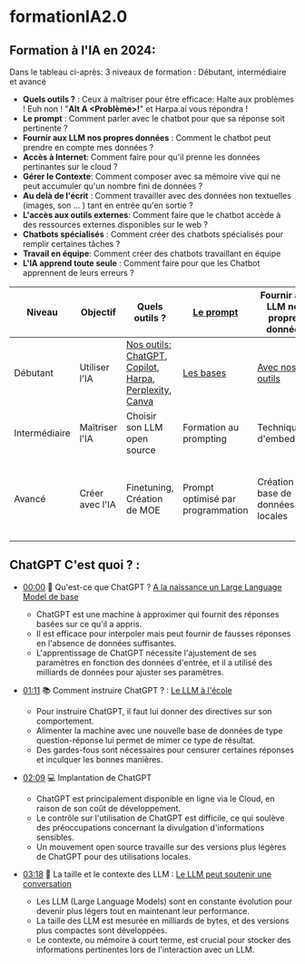 # formationIA2.0

## Formation à l'IA en 2024: 

Dans le tableau ci-après: 3 niveaux de formation : Débutant, intermédiaire et avancé
- **Quels outils ?** : Ceux à maîtriser pour être efficace:  Halte aux problèmes ! Euh non !  "**Alt A <Problème>!**" et Harpa.ai vous répondra !
- **Le prompt** : Comment parler avec le chatbot pour que sa réponse soit pertinente ?
- **Fournir aux LLM nos propres données** : Comment le chatbot peut prendre en compte mes données ?
- **Accès à Internet**: Comment faire pour qu'il prenne les données pertinantes sur le cloud ?
- **Gérer le Contexte**: Comment composer avec sa mémoire vive qui ne peut accumuler qu'un nombre fini de données ?
- **Au delà de l'écrit** : Comment travailler avec des données non textuelles (images, son ... ) tant en entrée qu'en sortie ?
- **L'accès aux outils externes**: Comment faire que le chatbot accède à des ressources externes disponibles sur le web ?
- **Chatbots spécialisés** : Comment créer des chatbots spécialisés pour remplir certaines tâches ?
- **Travail en équipe**: Comment créer des chatbots travaillant en équipe
- **L'IA apprend toute seule** : Comment faire pour que les Chatbot apprennent de leurs erreurs ?

| Niveau        | Objectif                              | Quels outils  ?                           | [Le prompt](https://github.com/jpbrasile/formationIA2.0/wiki/4.-Le-prompting)                                           | Fournir aux LLM nos propres données                                               | L'Accès à Internet                                            | Gérer le contexte                                             | Au delà de l'écrit                                         | L'accès aux outils externes                                               | Chatbots spécialisés                                              | Travail en équipe                                           | L'IA apprend toute seule                                               |
|---------------|---------------------------------------|-----------------------------------------|------------------------------------------------------|------------------------------------------------------|-----------------------------------------------------|----------------------------------------------------|---------------------------------------------------|----------------------------------------------------|----------------------------------------------------|----------------------------------------------------|----------------------------------------------------|
| Débutant      | Utiliser l'IA         | [Nos outils:](https://github.com/jpbrasile/formationIA2.0/wiki/01:-Comment-disposer-d'outils-qui-font-tout-pour-vous-%3F)  [ChatGPT](https://chat.openai.com/), [Copilot](https://copilot.microsoft.com/?culture=fr-fr&country=fr), [Harpa](https://harpa.ai/), [Perplexity](https://www.perplexity.ai/), [Canva](https://www.canva.com/)              | [Les bases](https://github.com/jpbrasile/formationIA2.0/blob/main/cours%20pour%20d%C3%A9butants/3-%20le%20prompting.md) |[Avec nos outils](https://github.com/jpbrasile/formationIA2.0/blob/main/cours%20pour%20d%C3%A9butants/4-%20Prise%20en%20compte%20de%20mes%20donn%C3%A9es.md)            | Avec nos outils              |  Un prompt pour demander la synthèse   | Copilot (dessin) et outils en ligne| Outils en ligne          |  |                |
| Intermédiaire | Maîtriser l'IA          | Choisir son LLM open source           | Formation au prompting   |Technique d'embedding | Formation au scraping                    | MEMGPT et LongGPT             | LLAVA1.5 et ComphyUI | Langchain, Gorilla            | emploi des GPTs openAI        |     AutoGen         |   |
| Avancé        | Créer avec l'IA       | Finetuning, Création de MOE | Prompt optimisé par programmation                   | Création de base de données locales       | AgentSearch et Wiki search | Gestion avancée du contexte (compactage)                        | Développement de solutions multimodales personnalisées | Conception d'API robustes pour des applications à grande échelle | Utilisation de GPT-4 et autres modèles avancés     | Développement d'agents autonomes capables d'apprentissage continu | Stratégies pour le développement de talents en IA et gestion des changements technologiques |

## ChatGPT C'est quoi ? : 
- [00:00](https://www.youtube.com/watch?v=PNjh4z8WF9M&t=0s) 🤖 Qu'est-ce que ChatGPT ? [A la naissance un Large Language Model de base](https://github.com/jpbrasile/formationIA2.0/wiki/1.-LLM%E2%80%90Base) 

  - ChatGPT est une machine à approximer qui fournit des réponses basées sur ce qu'il a appris.
  - Il est efficace pour interpoler mais peut fournir de fausses réponses en l'absence de données suffisantes.
  - L'apprentissage de ChatGPT nécessite l'ajustement de ses paramètres en fonction des données d'entrée, et il a utilisé des milliards de données pour ajuster ses paramètres.

- [01:11](https://www.youtube.com/watch?v=PNjh4z8WF9M&t=71s) 📚 Comment instruire ChatGPT ? : [Le LLM à l'école](https://github.com/jpbrasile/formationIA2.0/wiki/2.-LLM%E2%80%90Instruct) 
  - Pour instruire ChatGPT, il faut lui donner des directives sur son comportement.
  - Alimenter la machine avec une nouvelle base de données de type question-réponse lui permet de mimer ce type de résultat.
  - Des gardes-fous sont nécessaires pour censurer certaines réponses et inculquer les bonnes manières.

- [02:09](https://www.youtube.com/watch?v=PNjh4z8WF9M&t=129s) 💻 Implantation de ChatGPT

  - ChatGPT est principalement disponible en ligne via le Cloud, en raison de son coût de développement.
  - Le contrôle sur l'utilisation de ChatGPT est difficile, ce qui soulève des préoccupations concernant la divulgation d'informations sensibles.
  - Un mouvement open source travaille sur des versions plus légères de ChatGPT pour des utilisations locales.

- [03:18](https://www.youtube.com/watch?v=PNjh4z8WF9M&t=198s) 🧠 La taille et le contexte des LLM : [Le LLM peut soutenir une conversation](https://github.com/jpbrasile/formationIA2.0/wiki/3.-LLM%E2%80%90Chat) 

  - Les LLM (Large Language Models) sont en constante évolution pour devenir plus légers tout en maintenant leur performance.
  - La taille des LLM est mesurée en milliards de bytes, et des versions plus compactes sont développées.
  - Le contexte, ou mémoire à court terme, est crucial pour stocker des informations pertinentes lors de l'interaction avec un LLM.
